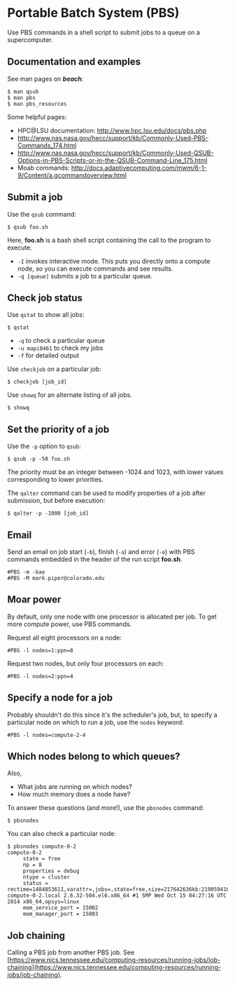 # Portable Batch System (PBS)

Use PBS commands in a shell script to submit jobs to a queue on a
supercomputer.

## Documentation and examples

See man pages on ***beach***:

	$ man qsub
	$ man pbs
	$ man pbs_resources

Some helpful pages:

* HPC@LSU documentation: http://www.hpc.lsu.edu/docs/pbs.php
* http://www.nas.nasa.gov/hecc/support/kb/Commonly-Used-PBS-Commands_174.html
* http://www.nas.nasa.gov/hecc/support/kb/Commonly-Used-QSUB-Options-in-PBS-Scripts-or-in-the-QSUB-Command-Line_175.html
* Moab commands: http://docs.adaptivecomputing.com/mwm/6-1-9/Content/a.gcommandoverview.html

## Submit a job

Use the `qsub` command:

	$ qsub foo.sh

Here, **foo.sh** is a bash shell script
containing the call to the program to execute.

* `-I` invokes interactive mode. This puts you directly onto a compute
  node, so you can execute commands and see results.
* `-q [queue]` submits a job to a particular queue.

## Check job status

Use `qstat` to show all jobs:

	$ qstat

* `-q` to check a particular queue
* `-u mapi8461` to check my jobs
* `-f` for detailed output

Use `checkjob` on a particular job:

	$ checkjob [job_id]

Use `showq` for an alternate listing of all jobs.

	$ showq

## Set the priority of a job

Use the `-p` option to `qsub`:

	$ qsub -p -50 foo.sh

The priority must be an integer between -1024 and 1023,
with lower values corresponding to lower priorities.

The `qalter` command can be used to modify properties of a job
after submission, but before execution:

	$ qalter -p -1000 [job_id]

## Email

Send an email on job start (`-b`), finish (`-a`) and error (`-e`)
with PBS commands embedded in the header of the run script **foo.sh**.

	#PBS -m -bae
	#PBS -M mark.piper@colorado.edu

## Moar power

By default,
only one node with one processor is allocated per job.
To get more compute power, use PBS commands.

Request all eight processors on a node:

	#PBS -l nodes=1:ppn=8

Request two nodes, but only four processors on each:

	#PBS -l nodes=2:ppn=4

## Specify a node for a job

Probably shouldn't do this since it's the scheduler's job,
but,
to specify a particular node on which to run a job,
use the `nodes` keyword:

    #PBS -l nodes=compute-2-4

## Which nodes belong to which queues?

Also,

* What jobs are running on which nodes?
* How much memory does a node have?

To answer these questions (and more!),
use the `pbsnodes` command:

    $ pbsnodes

You can also check a particular node:

```
$ pbsnodes compute-0-2
compute-0-2
     state = free
     np = 8
     properties = debug
     ntype = cluster
     status = rectime=1484853611,varattr=,jobs=,state=free,size=217642636kb:219059416kb,netload=28526413744,gres=,loadave=0.01,ncpus=8,physmem=16463720kb,availmem=16383020kb,totmem=17487716kb,idletime=217,nusers=0,nsessions=0,uname=Linux compute-0-2.local 2.6.32-504.el6.x86_64 #1 SMP Wed Oct 15 04:27:16 UTC 2014 x86_64,opsys=linux
     mom_service_port = 15002
     mom_manager_port = 15003
```

## Job chaining

Calling a PBS job from another PBS job.
See
[https://www.nics.tennessee.edu/computing-resources/running-jobs/job-chaining](https://www.nics.tennessee.edu/computing-resources/running-jobs/job-chaining).

